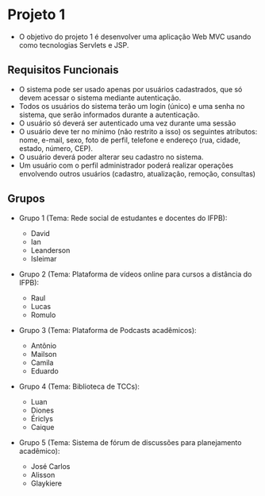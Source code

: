# Projeto 1

* O objetivo do projeto 1 é desenvolver uma aplicação Web MVC usando como tecnologias Servlets e JSP.

## Requisitos Funcionais
* O sistema pode ser usado apenas por usuários cadastrados, que só devem acessar o sistema mediante autenticação.
* Todos os usuários do sistema terão um login (único) e uma senha no sistema, que serão informados durante a autenticação.
* O usuário só deverá ser autenticado uma vez durante uma sessão
* O usuário deve ter no mínimo (não restrito a isso) os seguintes atributos: nome, e-mail, sexo, foto de perfil, telefone e endereço (rua, cidade, estado, número, CEP).
* O usuário deverá poder alterar seu cadastro no sistema.
* Um usuário com o perfil administrador poderá realizar operações envolvendo outros usuários (cadastro, atualização, remoção, consultas)


## Grupos
* Grupo 1 (Tema: Rede social de estudantes e docentes do IFPB):
  - David
  - Ian
  - Leanderson
  - Isleimar

* Grupo 2 (Tema: Plataforma de vídeos online para cursos a distância do IFPB):
  - Raul
  - Lucas
  - Romulo

* Grupo 3 (Tema: Plataforma de Podcasts acadêmicos):
  - Antônio
  - Mailson
  - Camila
  - Eduardo

* Grupo 4 (Tema: Biblioteca de TCCs):
  - Luan
  - Diones
  - Ériclys
  - Caique

* Grupo 5 (Tema: Sistema de fórum de discussões para planejamento acadêmico):
  - José Carlos
  - Alisson
  - Glaykiere
